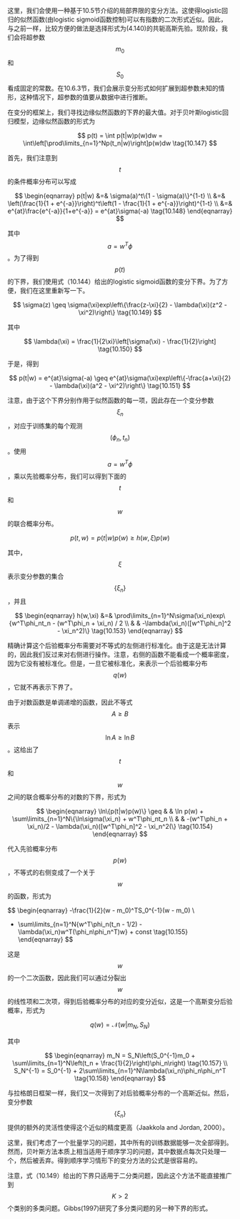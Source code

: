 这里，我们会使用一种基于10.5节介绍的局部界限的变分方法。这使得logistic回归的似然函数(由logistic sigmoid函数控制)可以有指数的二次形式近似。因此，与之前一样，比较方便的做法是选择形式为(4.140)的共轭高斯先验。现阶段，我们会将超参数$$ m_0 $$和$$ S_0 $$看成固定的常数。在10.6.3节，我们会展示变分形式如何扩展到超参数未知的情形，这种情况下，超参数的值要从数据中进行推断。      

在变分的框架上，我们寻找边缘似然函数的下界的最大值。对于贝叶斯logistic回归模型，边缘似然函数的形式为     

$$
p(t) = \int p(t|w)p(w)dw = \int\left[\prod\limits_{n=1}^Np(t_n|w)\right]p(w)dw \tag{10.147}
$$     

首先，我们注意到$$ t $$的条件概率分布可以写成     

$$
\begin{eqnarray}
p(t|w) &=& \sigma(a)^t\{1 - \sigma(a)\}^{1-t} \\
&=& \left(\frac{1}{1 + e^{-a}}\right)^t\left(1 - \frac{1}{1 + e^{-a}}\right)^{1-t} \\
&=& e^{at}\frac{e^{-a}}{1+e^{-a}} = e^{at}\sigma(-a) \tag{10.148}
\end{eqnarray}
$$    

其中$$ a = w^T\phi $$。为了得到$$ p(t) $$的下界，我们使用式（10.144）给出的logistic sigmoid函数的变分下界。为了方便，我们在这里重新写一下。    

$$
\sigma(z) \geq \sigma(\xi)exp\left\{\frac{z-\xi}{2} - \lambda(\xi)(z^2 - \xi^2)\right\} \tag{10.149}
$$     

其中     

$$
\lambda(\xi) = \frac{1}{2\xi}\left[\sigma(\xi) - \frac{1}{2}\right] \tag{10.150}
$$     

于是，得到

$$
p(t|w) = e^{at}\sigma(-a) \geq e^{at}\sigma(\xi)exp\left\{-\frac{a+\xi}{2} - \lambda(\xi)(a^2 - \xi^2)\right\} \tag{10.151}
$$    

注意，由于这个下界分别作用于似然函数的每一项，因此存在一个变分参数$$ \xi_n $$，对应于训练集的每个观测$$ (\phi_n, t_n) $$。使用$$ a = w^T\phi $$，乘以先验概率分布，我们可以得到下面的$$ t $$和$$ w $$的联合概率分布。    

$$
p(t,w) = p(t|w)p(w) \geq h(w,\xi)p(w) \tag{10.152}
$$     

其中，$$ \xi $$表示变分参数的集合$$ \{\xi_n\} $$，并且     

$$
\begin{eqnarray}
h(w,\xi) &=& \prod\limits_{n=1}^N\sigma(\xi_n)exp\{w^T\phi_nt_n - (w^T\phi_n + \xi_n) / 2 \\
& & -\lambda(\xi_n)([w^T\phi_n]^2 - \xi_n^2)\} \tag{10.153}
\end{eqnarray}
$$     

精确计算这个后验概率分布需要对不等式的左侧进行标准化。由于这是无法计算的，因此我们反过来对右侧进行操作。注意，右侧的函数不能看成一个概率密度，因为它没有被标准化。但是，一旦它被标准化，来表示一个后验概率分布$$ q(w) $$，它就不再表示下界了。      

由于对数函数是单调递增的函数，因此不等式$$ A \geq B $$表示$$ \ln A \geq \ln B $$。这给出了$$ t $$和$$ w $$之间的联合概率分布的对数的下界，形式为    

$$
\begin{eqnarray}
\ln\{p(t|w)p(w)\} \geq & & \ln p(w) + \sum\limits_{n=1}^N\{\ln\sigma(\xi_n) + w^T\phi_nt_n \\
& & -(w^T\phi_n + \xi_n)/2 - \lambda(\xi_n)([w^T\phi_n]^2 - \xi_n^2(\} \tag{10.154}
\end{eqnarray}
$$     

代入先验概率分布$$ p(w) $$，不等式的右侧变成了一个关于$$ w $$的函数，形式为     

$$
\begin{eqnarray}
-\frac{1}{2}(w - m_0)^TS_0^{-1}(w - m_0) \\
+ \sum\limits_{n=1}^N\{w^T\phi_n(t_n - 1/2) - \lambda(\xi_n)w^T(\phi_n\phi_n^T)w\} + const \tag{10.155}
\end{eqnarray}
$$

这是$$ w $$的一个二次函数，因此我们可以通过分裂出$$ w $$的线性项和二次项，得到后验概率分布的对应的变分近似，这是一个高斯变分后验概率，形式为     

$$
q(w) = \mathcal{N}(w|m_N,S_N) \tag{10.156}
$$    

其中    

$$
\begin{eqnarray}
m_N = S_N\left(S_0^{-1}m_0 + \sum\limits_{n=1}^N\left(t_n + \frac{1}{2}\right)\phi_n\right) \tag{10.157} \\
S_N^{-1} = S_0^{-1} + 2\sum\limits_{n=1}^N\lambda(\xi_n)\phi_n\phi_n^T \tag{10.158}
\end{eqnarray}
$$    

与拉格朗日框架一样，我们又一次得到了对后验概率分布的一个高斯近似。然后，变分参数$$ \{\xi_n\} $$提供的额外的灵活性使得这个近似的精度更高（Jaakkola and Jordan, 2000）。    

这里，我们考虑了一个批量学习的问题，其中所有的训练数据能够一次全部得到。然而，贝叶斯方法本质上相当适用于顺序学习的问题，其中数据点每次只处理一个，然后被丢弃。得到顺序学习情形下的变分方法的公式是很容易的。     

注意，式（10.149）给出的下界只适用于二分类问题，因此这个方法不能直接推广到$$ K > 2 $$个类别的多类问题。Gibbs(1997)研究了多分类问题的另一种下界的形式。    

